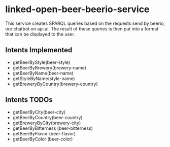 # linked-open-beer-beerio-service
This service creates SPARQL queries based on the requests send by beerio, our chatbot on api.ai.
The result of these queries is then put into a format that can be displayed to the user.

## Intents Implemented
- getBeerByStyle(beer-style)
- getBeerByBrewery(brewery-name)
- getBeerByName(beer-name)
- getStyleByName(style-name)
- getBreweryByCountry(brewery-country)
## Intents TODOs
- getBeerByCity(beer-city)
- getBeerByCountry(beer-country)
- getBreweryByCity(brewery-city)
- getBeerByBitterness (beer-bitterness)
- getBeerByFlavor (beer-flavor)
- getBeerByColor (beer-color)